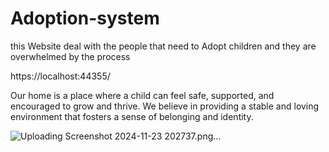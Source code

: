 # Adoption-system
 this Website deal with the people that need to Adopt children and they are  overwhelmed by the process

https://localhost:44355/


Our home is a place where a child can feel safe, supported, and encouraged to grow and thrive. We believe in providing a stable and loving environment that fosters a sense of belonging and identity.

![Uploading Screenshot 2024-11-23 202737.png…]()

